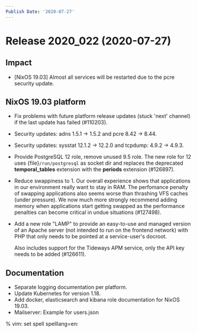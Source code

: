 ```yaml
---
Publish Date: '2020-07-27'
---
```


# Release 2020_022 (2020-07-27)

## Impact

- \[NixOS 19.03\] Almost all services will be restarted due to the pcre security update.

## NixOS 19.03 platform

- Fix problems with future platform release updates (stuck 'next' channel) if
  the last update has failed (#110203).

- Security updates: adns 1.5.1 -> 1.5.2 and pcre 8.42 -> 8.44.

- Security updates: sysstat 12.1.2 -> 12.2.0 and tcpdump: 4.9.2 -> 4.9.3.

- Provide PostgreSQL 12 role, remove unused 9.5 role. The new role for 12 uses
  {file}`/run/postgresql` as socket dir and replaces the deprecated
  **temporal_tables** extension with the **periods** extension (#126897).

- Reduce swappiness to 1. Our overall experience shows that applications in our environment
  really want to stay in RAM. The perfomance penalty of swapping applications also seems worse
  than thrashing VFS caches (under pressure). We now much more strongly recommend adding
  memory when applications start getting swapped as the performance penalties can become
  critical in undue situations (#127498).

- Add a new role "LAMP" to provide an easy-to-use and managed version of an Apache server
  (not intended to run on the frontend network) with PHP that only needs to be pointed at
  a service-user's docroot.

  Also includes support for the Tideways APM service, only the API key needs to be added (#126611).

## Documentation

- Separate logging documentation per platform.
- Update Kubernetes for version 1.18.
- Add docker, elasticsearch and kibana role documentation for NixOS 19.03.
- Mailserver: Example for users.json

% vim: set spell spelllang=en:

